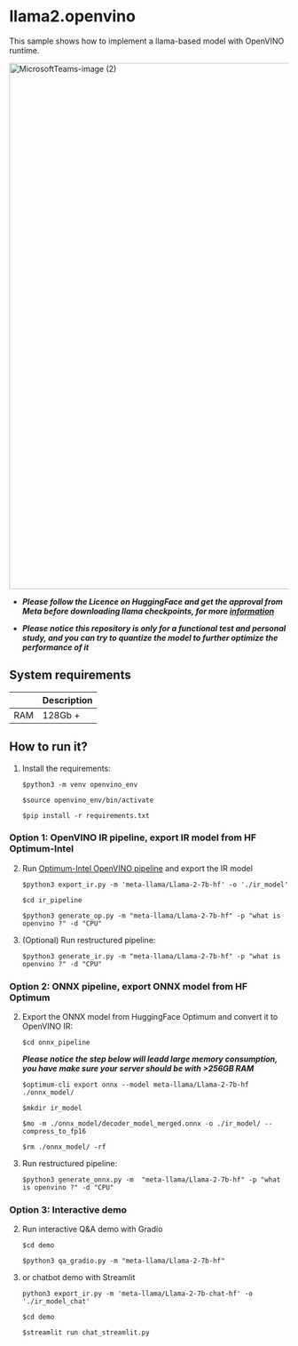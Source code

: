 # llama2.openvino
This sample shows how to implement a llama-based model with OpenVINO runtime.

<img width="947" alt="MicrosoftTeams-image (2)" src="https://github.com/OpenVINO-dev-contest/llama2.openvino/assets/91237924/c210507f-1fb2-4c68-a8d9-dae945df07d3">


- ***Please follow the Licence on HuggingFace and get the approval from Meta before downloading llama checkpoints, for more [information](https://huggingface.co/meta-llama/Llama-2-7b-hf)***

- ***Please notice this repository is only for a functional test and personal study, and you can try to quantize the model to further optimize the performance of it***

## System requirements

|                  | Description
|----------------- | ----------------------------------------
| RAM              | 128Gb + 

## How to run it?
1. Install the requirements:

    ```$python3 -m venv openvino_env```

    ```$source openvino_env/bin/activate```

    ```$pip install -r requirements.txt```


### Option 1: OpenVINO IR pipeline, export IR model from HF Optimum-Intel
2. Run [Optimum-Intel OpenVINO pipeline](https://huggingface.co/docs/optimum/intel/inference) and export the IR model

    ```$python3 export_ir.py -m 'meta-llama/Llama-2-7b-hf' -o './ir_model'```

    ```$cd ir_pipeline```

    ```$python3 generate_op.py -m "meta-llama/Llama-2-7b-hf" -p "what is openvino ?" -d "CPU"``` 

3. (Optional) Run restructured pipeline:

    ```$python3 generate_ir.py -m "meta-llama/Llama-2-7b-hf" -p "what is openvino ?" -d "CPU"```


### Option 2: ONNX pipeline, export ONNX model from HF Optimum

2. Export the ONNX model from HuggingFace Optimum and convert it to OpenVINO IR:

    ```$cd onnx_pipeline```

    ***Please notice the step below will leadd large memory consumption, you have make sure your server should be with >256GB RAM***

    ```$optimum-cli export onnx --model meta-llama/Llama-2-7b-hf ./onnx_model/```

    ```$mkdir ir_model```

    ```$mo -m ./onnx_model/decoder_model_merged.onnx -o ./ir_model/ --compress_to_fp16```

    ```$rm ./onnx_model/ -rf```

3. Run restructured pipeline:

    ```$python3 generate_onnx.py -m  "meta-llama/Llama-2-7b-hf" -p "what is openvino ?" -d "CPU"```


### Option 3: Interactive demo

2. Run interactive Q&A demo with Gradio

    ```$cd demo```

    ```$python3 qa_gradio.py -m "meta-llama/Llama-2-7b-hf" ```

2. or chatbot demo with Streamlit

    ```python3 export_ir.py -m 'meta-llama/Llama-2-7b-chat-hf' -o './ir_model_chat'```

    ```$cd demo```

    ```$streamlit run chat_streamlit.py```
